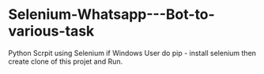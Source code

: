 # Selenium-Whatsapp---Bot-to-various-task
Python Scrpit using Selenium
if Windows User do 
  pip - install selenium 
then create clone of this projet and Run.
